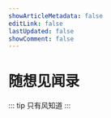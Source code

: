 ```yaml
---
showArticleMetadata: false
editLink: false
lastUpdated: false
showComment: false
---
```


# 随想见闻录

::: tip
只有风知道
:::
